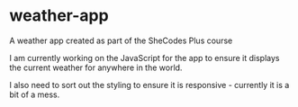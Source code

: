 # weather-app
A weather app created as part of the SheCodes Plus course

I am currently working on the JavaScript for the app to ensure it displays the current weather for anywhere in the world. 

I also need to sort out the styling to ensure it is responsive - currently it is a bit of a mess.
